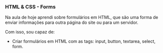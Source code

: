 ### HTML & CSS - Forms

Na aula de hoje aprendi sobre formulários em HTML, que são uma forma de enviar informações para outra página do site ou para um servidor.

Com isso, sou capaz de:
- Criar formulários em HTML com as tags: input, button, textarea, select, form.
